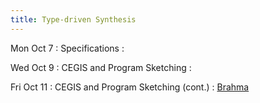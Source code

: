 ```yaml
---
title: Type-driven Synthesis
---
```


Mon Oct 7
: Specifications
  : []()

Wed Oct 9
: CEGIS and Program Sketching
  : []()

Fri Oct 11
: CEGIS and Program Sketching (cont.)
  : [Brahma](https://people.eecs.berkeley.edu/~sseshia/pubdir/synth-icse10.pdf)
